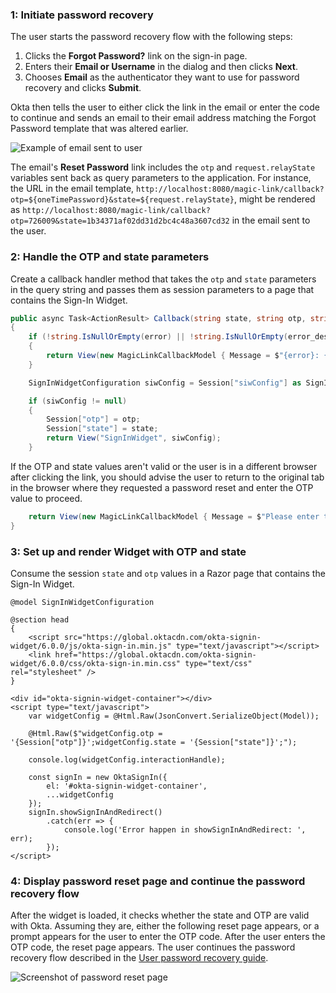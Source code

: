 ### 1: Initiate password recovery

The user starts the password recovery flow with the following steps:

1. Clicks the **Forgot Password?** link on the sign-in page.
2. Enters their **Email or Username** in the dialog and then clicks **Next**.
3. Chooses **Email** as the authenticator they want to use for password recovery and clicks **Submit**.

Okta then tells the user to either click the link in the email or enter the code to continue and sends an email to their email address matching the Forgot Password template that was altered earlier.

<div class="common-image-format">

![Example of email sent to user](/img/advanced-use-cases/custom-pwd-recovery-custom-email.png "Password recovery email")

</div>

The email's **Reset Password** link includes the `otp` and `request.relayState` variables sent back as query parameters to the application. For instance, the URL in the email template,  `http://localhost:8080/magic-link/callback?otp=${oneTimePassword}&state=${request.relayState}`, might be rendered as `http://localhost:8080/magic-link/callback?otp=726009&state=1b34371af02dd31d2bc4c48a3607cd32` in the email sent to the user.

### 2: Handle the OTP and state parameters

Create a callback handler method that takes the `otp` and `state` parameters in the query string and passes them as session parameters to a page that contains the Sign-In Widget.

```csharp
public async Task<ActionResult> Callback(string state, string otp, string error = null, string error_description = null)
{
    if (!string.IsNullOrEmpty(error) || !string.IsNullOrEmpty(error_description))
    {
        return View(new MagicLinkCallbackModel { Message = $"{error}: {error_description}" });
    }

    SignInWidgetConfiguration siwConfig = Session["siwConfig"] as SignInWidgetConfiguration;

    if (siwConfig != null)
    {
        Session["otp"] = otp;
        Session["state"] = state;
        return View("SignInWidget", siwConfig);
    }
```

If the OTP and state values aren't valid or the user is in a different browser after clicking the link, you should advise the user to return to the original tab in the browser where they requested a password reset and enter the OTP value to proceed.

```csharp
    return View(new MagicLinkCallbackModel { Message = $"Please enter the OTP '{otp}' in the original browser tab to finish the flow." });
}
```

### 3: Set up and render Widget with OTP and state

Consume the session `state` and `otp` values  in a Razor page that contains the Sign-In Widget.

```razor
@model SignInWidgetConfiguration

@section head
{
    <script src="https://global.oktacdn.com/okta-signin-widget/6.0.0/js/okta-sign-in.min.js" type="text/javascript"></script>
    <link href="https://global.oktacdn.com/okta-signin-widget/6.0.0/css/okta-sign-in.min.css" type="text/css" rel="stylesheet" />
}

<div id="okta-signin-widget-container"></div>
<script type="text/javascript">
    var widgetConfig = @Html.Raw(JsonConvert.SerializeObject(Model));

    @Html.Raw($"widgetConfig.otp = '{Session["otp"]}';widgetConfig.state = '{Session["state"]}';");

    console.log(widgetConfig.interactionHandle);

    const signIn = new OktaSignIn({
        el: '#okta-signin-widget-container',
        ...widgetConfig
    });
    signIn.showSignInAndRedirect()
        .catch(err => {
            console.log('Error happen in showSignInAndRedirect: ', err);
        });
</script>
```

### 4: Display password reset page and continue the password recovery flow

After the widget is loaded, it checks whether the state and OTP are valid with Okta. Assuming they are, either the following reset page appears, or a prompt appears for the user to enter the OTP code. After the user enters the OTP code, the reset page appears. The user continues the password recovery flow described in the [User password recovery guide](/docs/guides/oie-embedded-sdk-use-case-pwd-recovery-mfa/aspnet/main/).

<div class="common-image-format">

![Screenshot of password reset page](/img/advanced-use-cases/dotnet-custom-pwd-recovery-custom-siw-reset-pwd-page.png "Password Reset Page")

</div>
